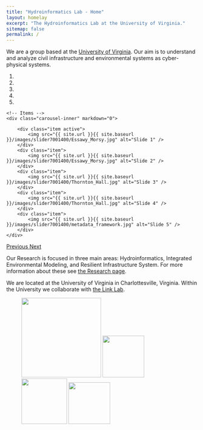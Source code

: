 ```yaml
---
title: "Hydroinformatics Lab - Home"
layout: homelay
excerpt: "The Hydroinformatics Lab at the University of Virginia."
sitemap: false
permalink: /
---
```


We are a group based at the [University of Virginia](https://engineering.virginia.edu/). Our aim is to understand and analyze civil infrastructure and environmental systems as cyber-physical systems.
 

<div markdown="0" id="carousel" class="carousel slide" data-ride="carousel" data-interval="5000" data-pause="hover" >
    <!-- Menu -->
    <ol class="carousel-indicators">
        <li data-target="#carousel" data-slide-to="0" class="active"></li>
        <li data-target="#carousel" data-slide-to="1"></li>
        <li data-target="#carousel" data-slide-to="2"></li>
        <li data-target="#carousel" data-slide-to="3"></li>
        <li data-target="#carousel" data-slide-to="4"></li>
    </ol>

    <!-- Items -->
    <div class="carousel-inner" markdown="0">

        <div class="item active">
            <img src="{{ site.url }}{{ site.baseurl }}/images/slider7001400/Essawy_Morsy.jpg" alt="Slide 1" />
        </div>
        <div class="item">
            <img src="{{ site.url }}{{ site.baseurl }}/images/slider7001400/Essawy_Morsy.jpg" alt="Slide 2" />
        </div>
        <div class="item">
            <img src="{{ site.url }}{{ site.baseurl }}/images/slider7001400/Thornton_Hall.jpg" alt="Slide 3" />
        </div>
        <div class="item">
            <img src="{{ site.url }}{{ site.baseurl }}/images/slider7001400/Thornton_Hall.jpg" alt="Slide 4" />
        </div>
        <div class="item">
            <img src="{{ site.url }}{{ site.baseurl }}/images/slider7001400/metadata_framework.jpg" alt="Slide 5" />
        </div>
    </div> 
  <a class="left carousel-control" href="#carousel" role="button" data-slide="prev">
    <span class="glyphicon glyphicon-chevron-left" aria-hidden="true"></span>
    <span class="sr-only">Previous</span>
  </a>
  <a class="right carousel-control" href="#carousel" role="button" data-slide="next">
    <span class="glyphicon glyphicon-chevron-right" aria-hidden="true"></span>
    <span class="sr-only">Next</span>
  </a>
</div>




Our Research is focused in three main areas: Hydroinformatics, Integrated Environmental Modeling, and Resilient Infrastructure System. For more information about these see [the Research page](research).

We are located at the University of Virginia in Charlottesville, Virginia. Within the University we collaborate with [the Link Lab](https://linklab.virginia.edu/).

 <!---**We are  looking for passionate new PhD students, Postdocs, and Master students to join the team** [(more info)]({{ site.url }}{{ site.baseurl }}/vacancies) **!**--->
 
 
<!---We are grateful for funding from Leiden University, [NWO](www.nwo.nl) ([Vidi talent scheme](http://www.nwo.nl/en/research-and-results/programmes/Talent+Scheme) and the [Frontiers in Nanoscience program](https://www.universiteitleiden.nl/en/research/research-projects/science/frontiers-of-nanoscience-nanofront)), and from an [ERC starting grant](https://erc.europa.eu/funding/starting-grants).--->

<figure class="fourth">
  <img src="{{ site.url }}{{ site.baseurl }}/images/logopic/University_of_Virginia_Logo.jpg" style="width: 210px">
  <img src="{{ site.url }}{{ site.baseurl }}/images/logopic/UVA-Engineering.jpg" style="width: 110px">
  <img src="{{ site.url }}{{ site.baseurl }}/images/logopic/dummy.png" style="width: 120px">
  <img src="{{ site.url }}{{ site.baseurl }}/images/logopic/dummy.png" style="width: 110px">
</figure>






